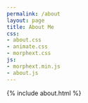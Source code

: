 ```yaml
---
permalink: /about
layout: page
title: About Me
css: 
- about.css
- animate.css
- morphext.css
js: 
- morphext.min.js 
- about.js
---
```

{% include about.html %}